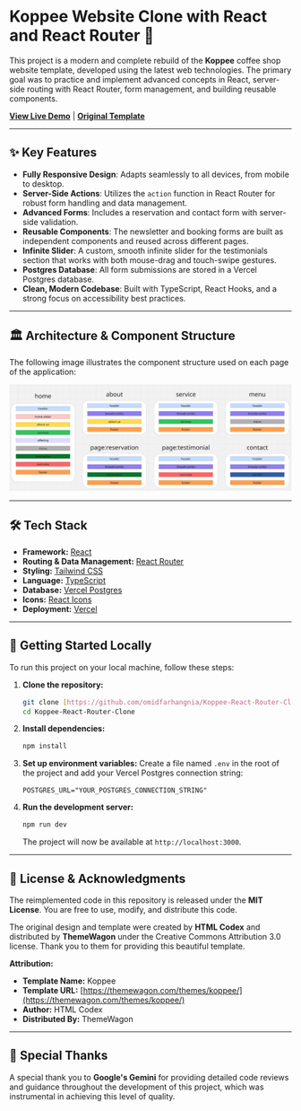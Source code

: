 # Koppee Website Clone with React and React Router 🚀

This project is a modern and complete rebuild of the **Koppee** coffee shop website template, developed using the latest web technologies. The primary goal was to practice and implement advanced concepts in React, server-side routing with React Router, form management, and building reusable components.

**[View Live Demo](https://koppee-react-router-clone-3vxzb6n26-omids-projects-4059c488.vercel.app/)** | **[Original Template](https://themewagon.com/themes/koppee/)**

---
## ✨ Key Features

* **Fully Responsive Design**: Adapts seamlessly to all devices, from mobile to desktop.
* **Server-Side Actions**: Utilizes the `action` function in React Router for robust form handling and data management.
* **Advanced Forms**: Includes a reservation and contact form with server-side validation.
* **Reusable Components**: The newsletter and booking forms are built as independent components and reused across different pages.
* **Infinite Slider**: A custom, smooth infinite slider for the testimonials section that works with both mouse-drag and touch-swipe gestures.
* **Postgres Database**: All form submissions are stored in a Vercel Postgres database.
* **Clean, Modern Codebase**: Built with TypeScript, React Hooks, and a strong focus on accessibility best practices.

---
## 🏛️ Architecture & Component Structure

The following image illustrates the component structure used on each page of the application:

![Project Structure](https://github.com/omidfarhangnia/Koppee-React-Router-Clone/raw/main/docs/template.JPG)

---
## 🛠️ Tech Stack

* **Framework:** [React](https://react.dev/)
* **Routing & Data Management:** [React Router](https://reactrouter.com/)
* **Styling:** [Tailwind CSS](https://tailwindcss.com/)
* **Language:** [TypeScript](https://www.typescriptlang.org/)
* **Database:** [Vercel Postgres](https://vercel.com/storage/postgres)
* **Icons:** [React Icons](https://react-icons.github.io/react-icons/)
* **Deployment:** [Vercel](https://vercel.com/)

---
## 🚀 Getting Started Locally

To run this project on your local machine, follow these steps:

1.  **Clone the repository:**
    ```bash
    git clone [https://github.com/omidfarhangnia/Koppee-React-Router-Clone.git](https://github.com/omidfarhangnia/Koppee-React-Router-Clone.git)
    cd Koppee-React-Router-Clone
    ```

2.  **Install dependencies:**
    ```bash
    npm install
    ```

3.  **Set up environment variables:**
    Create a file named `.env` in the root of the project and add your Vercel Postgres connection string:
    ```env
    POSTGRES_URL="YOUR_POSTGRES_CONNECTION_STRING"
    ```

4.  **Run the development server:**
    ```bash
    npm run dev
    ```
    The project will now be available at `http://localhost:3000`.

---
## 📄 License & Acknowledgments

The reimplemented code in this repository is released under the **MIT License**. You are free to use, modify, and distribute this code.

The original design and template were created by **HTML Codex** and distributed by **ThemeWagon** under the Creative Commons Attribution 3.0 license. Thank you to them for providing this beautiful template.

**Attribution:**
* **Template Name:** Koppee
* **Template URL:** [https://themewagon.com/themes/koppee/](https://themewagon.com/themes/koppee/)
* **Author:** HTML Codex
* **Distributed By:** ThemeWagon

---
## 🙏 Special Thanks

A special thank you to **Google's Gemini** for providing detailed code reviews and guidance throughout the development of this project, which was instrumental in achieving this level of quality.